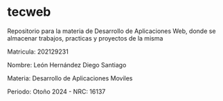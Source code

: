 # tecweb
Repositorio para la materia de Desarrollo de Aplicaciones Web, donde se almacenar trabajos, practicas y proyectos de la misma

Matricula: 202129231

Nombre: León Hernández Diego Santiago

Materia: Desarrollo de Aplicaciones Moviles

Periodo: Otoño 2024 - NRC: 16137
